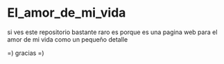 # El_amor_de_mi_vida

si ves este repositorio bastante raro es porque es una pagina web
para el amor de mi vida como un pequeño detalle 


=) gracias =)
